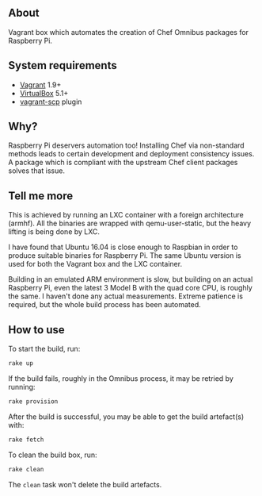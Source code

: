 ## About

Vagrant box which automates the creation of Chef Omnibus packages for Raspberry Pi.

## System requirements

 * [Vagrant](https://www.vagrantup.com/downloads.html) 1.9+
 * [VirtualBox](https://www.virtualbox.org/wiki/Downloads) 5.1+
 * [vagrant-scp](https://github.com/invernizzi/vagrant-scp) plugin

## Why?

Raspberry Pi deservers automation too! Installing Chef via non-standard methods leads to certain development and deployment consistency issues. A package which is compliant with the upstream Chef client packages solves that issue.

## Tell me more

This is achieved by running an LXC container with a foreign architecture (armhf). All the binaries are wrapped with qemu-user-static, but the heavy lifting is being done by LXC.

I have found that Ubuntu 16.04 is close enough to Raspbian in order to produce suitable binaries for Raspberry Pi. The same Ubuntu version is used for both the Vagrant box and the LXC container.

Building in an emulated ARM environment is slow, but building on an actual Raspberry Pi, even the latest 3 Model B with the quad core CPU, is roughly the same. I haven't done any actual measurements. Extreme patience is required, but the whole build process has been automated.

## How to use

To start the build, run:

```bash
rake up
```

If the build fails, roughly in the Omnibus process, it may be retried by running:

```bash
rake provision
```

After the build is successful, you may be able to get the build artefact(s) with:

```bash
rake fetch
```

To clean the build box, run:

```bash
rake clean
```

The `clean` task won't delete the build artefacts.
